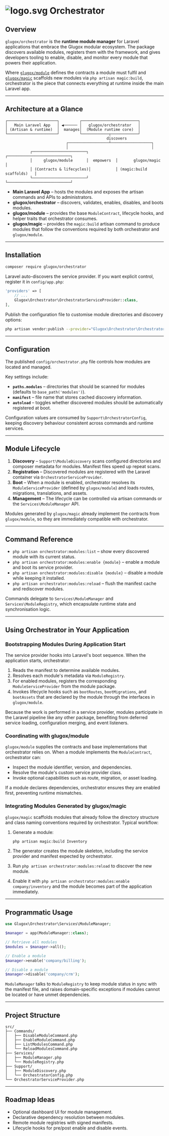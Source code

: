 # ![logo.svg](https://raw.githubusercontent.com/glugox/cloud/main/public/logo.svg) Orchestrator

## Overview

`glugox/orchestrator` is the **runtime module manager** for Laravel applications that embrace the Glugox modular ecosystem. The
package discovers available modules, registers them with the framework, and gives developers tooling to enable, disable, and
monitor every module that powers their application.

Where [`glugox/module`](https://github.com/glugox/module) defines the contracts a module must fulfil and
[`glugox/magic`](https://github.com/glugox/magic) scaffolds new modules via `php artisan magic:build`, orchestrator is the piece that
connects everything at runtime inside the main Laravel app.

---

## Architecture at a Glance

```
┌──────────────────────┐         ┌─────────────────────────┐
│   Main Laravel App   │ ◀────── │   glugox/orchestrator   │
│ (Artisan & runtime)  │  manages│  (Module runtime core)  │
└──────────────────────┘         └────────────┬────────────┘
                                             discovers
                           ┌──────────────────┴──────────────────┐
                           │                                     │
           ┌────────────────────────┐            ┌────────────────────────────┐
           │     glugox/module      │  empowers  │       glugox/magic         │
           │ (Contracts & lifecycles)│           │ (magic:build scaffolds)   │
           └────────────────────────┘            └────────────────────────────┘
```

* **Main Laravel App** – hosts the modules and exposes the artisan commands and APIs to administrators.
* **glugox/orchestrator** – discovers, validates, enables, disables, and boots modules.
* **glugox/module** – provides the base `ModuleContract`, lifecycle hooks, and helper traits that orchestrator consumes.
* **glugox/magic** – provides the `magic:build` artisan command to produce modules that follow the conventions required by
  both orchestrator and `glugox/module`.

---

## Installation

```bash
composer require glugox/orchestrator
```

Laravel auto-discovers the service provider. If you want explicit control, register it in `config/app.php`:

```php
'providers' => [
    // ...
    Glugox\Orchestrator\OrchestratorServiceProvider::class,
],
```

Publish the configuration file to customise module directories and discovery options:

```bash
php artisan vendor:publish --provider="Glugox\Orchestrator\OrchestratorServiceProvider"
```

---

## Configuration

The published `config/orchestrator.php` file controls how modules are located and managed.

Key settings include:

* **`paths.modules`** – directories that should be scanned for modules (defaults to `base_path('modules')`).
* **`manifest`** – file name that stores cached discovery information.
* **`autoload`** – toggles whether discovered modules should be automatically registered at boot.

Configuration values are consumed by `Support\OrchestratorConfig`, keeping discovery behaviour consistent across commands
and runtime services.

---

## Module Lifecycle

1. **Discovery** – `Support\ModuleDiscovery` scans configured directories and composer metadata for modules. Manifest files
   speed up repeat scans.
2. **Registration** – Discovered modules are registered with the Laravel container via `OrchestratorServiceProvider`.
3. **Boot** – When a module is enabled, orchestrator resolves its `ModuleServiceProvider` (defined by `glugox/module`) and
   loads routes, migrations, translations, and assets.
4. **Management** – The lifecycle can be controlled via artisan commands or the `Services\ModuleManager` API.

Modules generated by `glugox/magic` already implement the contracts from `glugox/module`, so they are immediately compatible
with orchestrator.

---

## Command Reference

* `php artisan orchestrator:modules:list` – show every discovered module with its current status.
* `php artisan orchestrator:modules:enable {module}` – enable a module and boot its service provider.
* `php artisan orchestrator:modules:disable {module}` – disable a module while keeping it installed.
* `php artisan orchestrator:modules:reload` – flush the manifest cache and rediscover modules.

Commands delegate to `Services\ModuleManager` and `Services\ModuleRegistry`, which encapsulate runtime state and
synchronisation logic.

---

## Using Orchestrator in Your Application

### Bootstrapping Modules During Application Start

The service provider hooks into Laravel's boot sequence. When the application starts, orchestrator:

1. Reads the manifest to determine available modules.
2. Resolves each module's metadata via `ModuleRegistry`.
3. For enabled modules, registers the corresponding `ModuleServiceProvider` from the module package.
4. Invokes lifecycle hooks such as `bootRoutes`, `bootMigrations`, and `bootAssets` that are declared by the module through
   the interfaces in `glugox/module`.

Because the work is performed in a service provider, modules participate in the Laravel pipeline like any other package,
benefiting from deferred service loading, configuration merging, and event listeners.

### Coordinating with glugox/module

`glugox/module` supplies the contracts and base implementations that orchestrator relies on. When a module implements the
`ModuleContract`, orchestrator can:

* Inspect the module identifier, version, and dependencies.
* Resolve the module's custom service provider class.
* Invoke optional capabilities such as route, migration, or asset loading.

If a module declares dependencies, orchestrator ensures they are enabled first, preventing runtime mismatches.

### Integrating Modules Generated by glugox/magic

`glugox/magic` scaffolds modules that already follow the directory structure and class naming conventions
required by orchestrator. Typical workflow:

1. Generate a module:

   ```bash
   php artisan magic:build Inventory
   ```

2. The generator creates the module skeleton, including the service provider and manifest expected by orchestrator.
3. Run `php artisan orchestrator:modules:reload` to discover the new module.
4. Enable it with `php artisan orchestrator:modules:enable company/inventory` and the module becomes part of the application
   immediately.

---

## Programmatic Usage

```php
use Glugox\Orchestrator\Services\ModuleManager;

$manager = app(ModuleManager::class);

// Retrieve all modules
$modules = $manager->all();

// Enable a module
$manager->enable('company/billing');

// Disable a module
$manager->disable('company/crm');
```

`ModuleManager` talks to `ModuleRegistry` to keep module status in sync with the manifest file, and raises domain-specific
exceptions if modules cannot be located or have unmet dependencies.

---

## Project Structure

```
src/
├── Commands/
│   ├── DisableModuleCommand.php
│   ├── EnableModuleCommand.php
│   ├── ListModulesCommand.php
│   └── ReloadModulesCommand.php
├── Services/
│   ├── ModuleManager.php
│   └── ModuleRegistry.php
├── Support/
│   ├── ModuleDiscovery.php
│   └── OrchestratorConfig.php
└── OrchestratorServiceProvider.php
```

---

## Roadmap Ideas

* Optional dashboard UI for module management.
* Declarative dependency resolution between modules.
* Remote module registries with signed manifests.
* Lifecycle hooks for pre/post enable and disable events.

